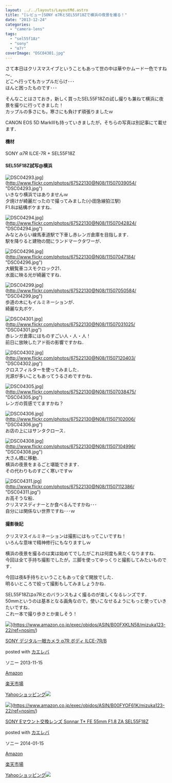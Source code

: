 ```yaml
---
layout: ../../layouts/LayoutMd.astro
title: "[レビュー]SONY α7RとSEL55F18Zで横浜の夜景を撮る！"
date: "2013-12-24"
categories: 
  - "camera-lens"
tags: 
  - "sel55f18z"
  - "sony"
  - "α7r"
coverImage: "DSC04301.jpg"
---
```


さて本日はクリスマスイブということもあって世の中は華やかムード一色ですね～．  
どこへ行ってもカップルだらけ･･･  
ほんと困ったものです･･･

そんなことはさておき，新しく買ったSEL55F18Zの試し撮りも兼ねて横浜に夜景を撮りに行ってきました！  
カップルの多さにも，寒さにも負けず頑張りましたｗ

CANON EOS 5D MarkⅢも持っていきましたが，そちらの写真は別記事にて載せます．

#### 機材

SONY _α7R_ ILCE-7R + SEL55F18Z

#### SEL55F18Z試写@横浜

![DSC04293.jpg](/archive/images/11507039054_a25a7ee494_b.jpg)](http://www.flickr.com/photos/67522130@N08/11507039054/ "DSC04293.jpg")  
いきなり横浜ではありませんｗ  
夕焼けが綺麗だったので撮ってみました(小田急線狛江駅)  
F1.8は結構ボケますね．

![DSC04294.jpg](/archive/images/11507042824_a4f5ef016c_b.jpg)](http://www.flickr.com/photos/67522130@N08/11507042824/ "DSC04294.jpg")  
みなとみらい線馬車道駅で下車し赤レンガ倉庫を目指します．  
駅を降りると建物の間にランドマークタワーが．

![DSC04296.jpg](/archive/images/11507047184_e7eb3c4591_b.jpg)](http://www.flickr.com/photos/67522130@N08/11507047184/ "DSC04296.jpg")  
大観覧車コスモクロック21．  
水面に映る光が綺麗ですね．

![DSC04299.jpg](/archive/images/11507050584_7e8d0530b4_b.jpg)](http://www.flickr.com/photos/67522130@N08/11507050584/ "DSC04299.jpg")  
歩道の木にもイルミネーションが．  
綺麗な丸ボケ．

![DSC04301.jpg](/archive/images/11507031025_6f450ef9ef_b.jpg)](http://www.flickr.com/photos/67522130@N08/11507031025/ "DSC04301.jpg")  
赤レンガ倉庫にはものすごい人・人・人！  
前日に放映したアド街の影響ですかね．

![DSC04302.jpg](/archive/images/11507120403_6647af33f2_b.jpg)](http://www.flickr.com/photos/67522130@N08/11507120403/ "DSC04302.jpg")  
クロスフィルターを使ってみました．  
光源が多いこともあってうるさめですかね．

![DSC04305.jpg](/archive/images/11507038475_a2b9c581aa_b.jpg)](http://www.flickr.com/photos/67522130@N08/11507038475/ "DSC04305.jpg")  
レンガの質感でてますかね？

![DSC04306.jpg](/archive/images/11507102006_ae52f158db_b.jpg)](http://www.flickr.com/photos/67522130@N08/11507102006/ "DSC04306.jpg")  
お店の上にはサンタクロース．

![DSC04308.jpg](/archive/images/11507104996_eafd7ab50d_b.jpg)](http://www.flickr.com/photos/67522130@N08/11507104996/ "DSC04308.jpg")  
大さん橋に移動．  
横浜の夜景をまるごと堪能できます．  
その代わりものすごく寒いですｗ

![DSC04311.jpg](/archive/images/11507112386_c528e29470_b.jpg)](http://www.flickr.com/photos/67522130@N08/11507112386/ "DSC04311.jpg")  
お高そうな船．  
クリスマスディナーとか食べるんですかね･･･  
自分には関係ない世界ですね･･･ｗ

#### 撮影後記

クリスマスイルミネーションは撮影にはもってこいですね！  
いろんな意味で精神修行にもなりますしｗ

横浜の夜景を撮るのは実は始めてでしたがこれは何度も来たくなりますね．  
今回は全て手持ち撮影でしたが，三脚を使ってゆっくりと撮影してみたいものです．

今回は夜&手持ちということもあって全て開放でした．  
明るいところで絞って撮影もしてみましょうかね．

SEL55F18Zはα7Rとのバランスもよく撮るのが楽しくなるレンズです．  
50mmというのは基本となる画角なので，使いこなせるようにもっと使っていきたいですね．  
これ一本で撮り歩きとか楽しそう！

![](/archive/images/41O6g3zCUsL._SL160_.jpg)](https://www.amazon.co.jp/exec/obidos/ASIN/B00FXKLN58/mizuka123-22/ref=nosim/)

[SONY デジタル一眼カメラ α7R ボディ ILCE-7R/B](https://www.amazon.co.jp/exec/obidos/ASIN/B00FXKLN58/mizuka123-22/ref=nosim/)

posted with [カエレバ](http://kaereba.com)

ソニー 2013-11-15

[Amazon](http://www.amazon.co.jp/gp/search?keywords=ILCE-7R%2FB&__mk_ja_JP=%83J%83%5E%83J%83i&tag=mizuka123-22 "アマゾン")

[楽天市場](http://hb.afl.rakuten.co.jp/hgc/032b53ee.4b34c5ee.0f4a541e.f440145e/?pc=http%3A%2F%2Fsearch.rakuten.co.jp%2Fsearch%2Fmall%2FILCE-7R%252FB%2F-%2Ff.1-p.1-s.1-sf.0-st.A-v.2%3Fx%3D0%26scid%3Daf_ich_link_urltxt%26m%3Dhttp%3A%2F%2Fm.rakuten.co.jp%2F "楽天市場")

[Yahooショッピング![](//ad.jp.ap.valuecommerce.com/servlet/gifbanner?sid=3066752&pid=881990642)](//ck.jp.ap.valuecommerce.com/servlet/referral?sid=3066752&pid=881990642&vc_url=http%3A%2F%2Fshopping.search.yahoo.co.jp%2Fsearch%3FuIv%3Don%26ei%3DUTF-8%26tab_ex%3Dcommerce%26slider%3D0%26va%3DILCE-7R%252FB "Yahooショッピング")

![](/archive/images/31yMf%2BGxXVL._SL160_.jpg)](https://www.amazon.co.jp/exec/obidos/ASIN/B00FYOF61K/mizuka123-22/ref=nosim/)

[SONY Eマウント交換レンズ Sonnar T\* FE 55mm F1.8 ZA SEL55F18Z](https://www.amazon.co.jp/exec/obidos/ASIN/B00FYOF61K/mizuka123-22/ref=nosim/)

posted with [カエレバ](http://kaereba.com)

ソニー 2014-01-15

[Amazon](http://www.amazon.co.jp/gp/search?keywords=F1.8%20SEL55F18Z&__mk_ja_JP=%83J%83%5E%83J%83i&tag=mizuka123-22 "アマゾン")

[楽天市場](http://hb.afl.rakuten.co.jp/hgc/032b53ee.4b34c5ee.0f4a541e.f440145e/?pc=http%3A%2F%2Fsearch.rakuten.co.jp%2Fsearch%2Fmall%2FF1.8%2520SEL55F18Z%2F-%2Ff.1-p.1-s.1-sf.0-st.A-v.2%3Fx%3D0%26scid%3Daf_ich_link_urltxt%26m%3Dhttp%3A%2F%2Fm.rakuten.co.jp%2F "楽天市場")

[Yahooショッピング![](//ad.jp.ap.valuecommerce.com/servlet/gifbanner?sid=3066752&pid=881990642)](//ck.jp.ap.valuecommerce.com/servlet/referral?sid=3066752&pid=881990642&vc_url=http%3A%2F%2Fshopping.search.yahoo.co.jp%2Fsearch%3FuIv%3Don%26ei%3DUTF-8%26tab_ex%3Dcommerce%26slider%3D0%26va%3DF1.8%2520SEL55F18Z "Yahooショッピング")
